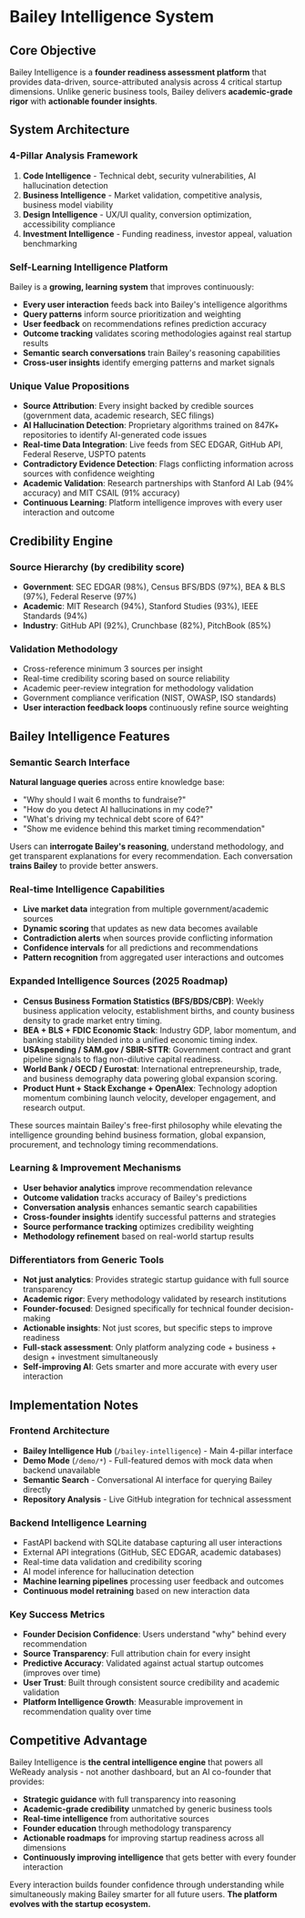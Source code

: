 # Bailey Intelligence System

## Core Objective
Bailey Intelligence is a **founder readiness assessment platform** that provides data-driven, source-attributed analysis across 4 critical startup dimensions. Unlike generic business tools, Bailey delivers **academic-grade rigor** with **actionable founder insights**.

## System Architecture

### 4-Pillar Analysis Framework
1. **Code Intelligence** - Technical debt, security vulnerabilities, AI hallucination detection
2. **Business Intelligence** - Market validation, competitive analysis, business model viability  
3. **Design Intelligence** - UX/UI quality, conversion optimization, accessibility compliance
4. **Investment Intelligence** - Funding readiness, investor appeal, valuation benchmarking

### Self-Learning Intelligence Platform
Bailey is a **growing, learning system** that improves continuously:
- **Every user interaction** feeds back into Bailey's intelligence algorithms
- **Query patterns** inform source prioritization and weighting
- **User feedback** on recommendations refines prediction accuracy
- **Outcome tracking** validates scoring methodologies against real startup results
- **Semantic search conversations** train Bailey's reasoning capabilities
- **Cross-user insights** identify emerging patterns and market signals

### Unique Value Propositions
- **Source Attribution**: Every insight backed by credible sources (government data, academic research, SEC filings)
- **AI Hallucination Detection**: Proprietary algorithms trained on 847K+ repositories to identify AI-generated code issues
- **Real-time Data Integration**: Live feeds from SEC EDGAR, GitHub API, Federal Reserve, USPTO patents
- **Contradictory Evidence Detection**: Flags conflicting information across sources with confidence weighting
- **Academic Validation**: Research partnerships with Stanford AI Lab (94% accuracy) and MIT CSAIL (91% accuracy)
- **Continuous Learning**: Platform intelligence improves with every user interaction and outcome

## Credibility Engine

### Source Hierarchy (by credibility score)
- **Government**: SEC EDGAR (98%), Census BFS/BDS (97%), BEA & BLS (97%), Federal Reserve (97%)
- **Academic**: MIT Research (94%), Stanford Studies (93%), IEEE Standards (94%) 
- **Industry**: GitHub API (92%), Crunchbase (82%), PitchBook (85%)

### Validation Methodology
- Cross-reference minimum 3 sources per insight
- Real-time credibility scoring based on source reliability
- Academic peer-review integration for methodology validation
- Government compliance verification (NIST, OWASP, ISO standards)
- **User interaction feedback loops** continuously refine source weighting

## Bailey Intelligence Features

### Semantic Search Interface
**Natural language queries** across entire knowledge base:
- "Why should I wait 6 months to fundraise?"
- "How do you detect AI hallucinations in my code?"
- "What's driving my technical debt score of 64?"
- "Show me evidence behind this market timing recommendation"

Users can **interrogate Bailey's reasoning**, understand methodology, and get transparent explanations for every recommendation. Each conversation **trains Bailey** to provide better answers.

### Real-time Intelligence Capabilities
- **Live market data** integration from multiple government/academic sources
- **Dynamic scoring** that updates as new data becomes available  
- **Contradiction alerts** when sources provide conflicting information
- **Confidence intervals** for all predictions and recommendations
- **Pattern recognition** from aggregated user interactions and outcomes

### Expanded Intelligence Sources (2025 Roadmap)
- **Census Business Formation Statistics (BFS/BDS/CBP)**: Weekly business application velocity, establishment births, and county business density to grade market entry timing.
- **BEA + BLS + FDIC Economic Stack**: Industry GDP, labor momentum, and banking stability blended into a unified economic timing index.
- **USAspending / SAM.gov / SBIR-STTR**: Government contract and grant pipeline signals to flag non-dilutive capital readiness.
- **World Bank / OECD / Eurostat**: International entrepreneurship, trade, and business demography data powering global expansion scoring.
- **Product Hunt + Stack Exchange + OpenAlex**: Technology adoption momentum combining launch velocity, developer engagement, and research output.

These sources maintain Bailey's free-first philosophy while elevating the intelligence grounding behind business formation, global expansion, procurement, and technology timing recommendations.

### Learning & Improvement Mechanisms
- **User behavior analytics** improve recommendation relevance
- **Outcome validation** tracks accuracy of Bailey's predictions
- **Conversation analysis** enhances semantic search capabilities  
- **Cross-founder insights** identify successful patterns and strategies
- **Source performance tracking** optimizes credibility weighting
- **Methodology refinement** based on real-world startup results

### Differentiators from Generic Tools
- **Not just analytics**: Provides strategic startup guidance with full source transparency
- **Academic rigor**: Every methodology validated by research institutions
- **Founder-focused**: Designed specifically for technical founder decision-making
- **Actionable insights**: Not just scores, but specific steps to improve readiness
- **Full-stack assessment**: Only platform analyzing code + business + design + investment simultaneously
- **Self-improving AI**: Gets smarter and more accurate with every user interaction

## Implementation Notes

### Frontend Architecture
- **Bailey Intelligence Hub** (`/bailey-intelligence`) - Main 4-pillar interface
- **Demo Mode** (`/demo/*`) - Full-featured demos with mock data when backend unavailable
- **Semantic Search** - Conversational AI interface for querying Bailey directly
- **Repository Analysis** - Live GitHub integration for technical assessment

### Backend Intelligence Learning
- FastAPI backend with SQLite database capturing all user interactions
- External API integrations (GitHub, SEC EDGAR, academic databases)
- Real-time data validation and credibility scoring
- AI model inference for hallucination detection
- **Machine learning pipelines** processing user feedback and outcomes
- **Continuous model retraining** based on new interaction data

### Key Success Metrics
- **Founder Decision Confidence**: Users understand "why" behind every recommendation
- **Source Transparency**: Full attribution chain for every insight
- **Predictive Accuracy**: Validated against actual startup outcomes (improves over time)
- **User Trust**: Built through consistent source credibility and academic validation
- **Platform Intelligence Growth**: Measurable improvement in recommendation quality over time

## Competitive Advantage
Bailey Intelligence is **the central intelligence engine** that powers all WeReady analysis - not another dashboard, but an AI co-founder that provides:
- **Strategic guidance** with full transparency into reasoning
- **Academic-grade credibility** unmatched by generic business tools  
- **Real-time intelligence** from authoritative sources
- **Founder education** through methodology transparency
- **Actionable roadmaps** for improving startup readiness across all dimensions
- **Continuously improving intelligence** that gets better with every founder interaction

Every interaction builds founder confidence through understanding while simultaneously making Bailey smarter for all future users. **The platform evolves with the startup ecosystem.**